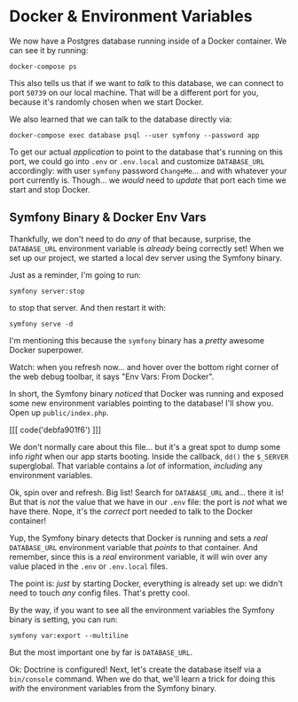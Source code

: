 # Docker & Environment Variables

We now have a Postgres database running inside of a Docker container. We can see it
by running:

```terminal
docker-compose ps
```

This also tells us that if we want to *talk* to this database, we can connect to port
`50739` on our local machine. That will be a different port for you, because it's
randomly chosen when we start Docker.

We also learned that we can talk to the database directly via:

```terminal
docker-compose exec database psql --user symfony --password app
```

To get our actual *application* to point to the database that's running on this
port, we could go into `.env` or `.env.local` and customize `DATABASE_URL`
accordingly: with user `symfony` password `ChangeMe`... and with whatever your port
currently is. Though... we *would* need to *update* that port each time we start
and stop Docker.

## Symfony Binary & Docker Env Vars

Thankfully, we don't need to do *any* of that because, surprise, the `DATABASE_URL`
environment variable is *already* being correctly set! When we set up our project,
we started a local dev server using the Symfony binary.

Just as a reminder, I'm going to run:

```terminal
symfony server:stop
```

to stop that server. And then restart it with:

```terminal
symfony serve -d
```

I'm mentioning this because the `symfony` binary has a *pretty* awesome Docker
superpower.

Watch: when you refresh now... and hover over the bottom right corner of the web
debug toolbar, it says "Env Vars: From Docker".

In short, the Symfony binary *noticed* that Docker was running and exposed some
new environment variables pointing to the database! I'll show you. Open up `public/index.php`. 

[[[ code('debfa901f6') ]]]

We don't normally care about this file... but it's a great
spot to dump some info *right* when our app starts booting. Inside the callback,
`dd()` the `$_SERVER` superglobal. That variable contains a *lot* of information,
*including* any environment variables.

Ok, spin over and refresh. Big list! Search for `DATABASE_URL` and... there it is!
But that is *not* the value that we have in our `.env` file: the port is *not*
what we have there. Nope, it's the *correct* port needed to talk to the Docker
container!

Yup, the Symfony binary detects that Docker is running and sets a *real*
`DATABASE_URL` environment variable that *points* to that container. And remember,
since this is a *real* environment variable, it will win over any value placed
in the `.env` or `.env.local` files.

The point is: *just* by starting Docker, everything is already set up: we didn't
need to touch *any* config files. That's pretty cool.

By the way, if you want to see all the environment variables the Symfony binary
is setting, you can run:

```terminal
symfony var:export --multiline
```

But the most important one by far is `DATABASE_URL`.

Ok: Doctrine is configured! Next, let's create the database itself via a `bin/console`
command. When we do that, we'll learn a trick for doing this *with* the environment
variables from the Symfony binary.
